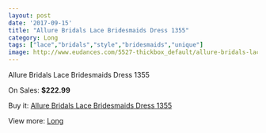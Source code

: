 ```yaml
---
layout: post
date: '2017-09-15'
title: "Allure Bridals Lace Bridesmaids Dress 1355"
category: Long
tags: ["lace","bridals","style","bridesmaids","unique"]
image: http://www.eudances.com/5527-thickbox_default/allure-bridals-lace-bridesmaids-dress-1355.jpg
---
```

Allure Bridals Lace Bridesmaids Dress 1355

On Sales: **$222.99**
<a href="https://www.eudances.com/en/long/1898-allure-bridals-lace-bridesmaids-dress-1355.html"><amp-img layout="responsive" width="600" height="600" src="//www.eudances.com/5527-thickbox_default/allure-bridals-lace-bridesmaids-dress-1355.jpg" alt="Allure Bridals Lace Bridesmaids Dress 1355 0" /></a>
<a href="https://www.eudances.com/en/long/1898-allure-bridals-lace-bridesmaids-dress-1355.html"><amp-img layout="responsive" width="600" height="600" src="//www.eudances.com/5529-thickbox_default/allure-bridals-lace-bridesmaids-dress-1355.jpg" alt="Allure Bridals Lace Bridesmaids Dress 1355 1" /></a>
<a href="https://www.eudances.com/en/long/1898-allure-bridals-lace-bridesmaids-dress-1355.html"><amp-img layout="responsive" width="600" height="600" src="//www.eudances.com/5528-thickbox_default/allure-bridals-lace-bridesmaids-dress-1355.jpg" alt="Allure Bridals Lace Bridesmaids Dress 1355 2" /></a>

Buy it: [Allure Bridals Lace Bridesmaids Dress 1355](https://www.eudances.com/en/long/1898-allure-bridals-lace-bridesmaids-dress-1355.html "Allure Bridals Lace Bridesmaids Dress 1355")

View more: [Long](https://www.eudances.com/en/21-long "Long")